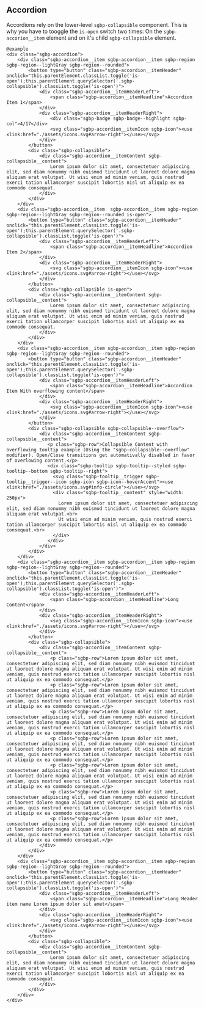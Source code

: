 ## Accordion

Accordions rely on the lower-level `sgbp-collapsible` component.
This is why you have to tooggle the `is-open` switch two times:
On the `sgbp-accorion__item` element and on it's child `sgbp-collapsible` element.

    @example
    <div class="sgbp-accordion">
        <div class="sgbp-accordion__item sgbp-accordion__item sgbp-region sgbp-region--lightGray sgbp-region--rounded">
            <button type="button" class="sgbp-accordion__itemHeader" onclick="this.parentElement.classList.toggle('is-open');this.parentElement.querySelector('.sgbp-collapsible').classList.toggle('is-open')">
                <div class="sgbp-accordion__itemHeaderLeft">
                    <span class="sgbp-accordion__itemHeadline">Accordion Item 1</span>
                </div>
                <div class="sgbp-accordion__itemHeaderRight">
                    <div class="sgbp-badge sgbp-badge--highlight sgbp-col">4/17</div>
                    <svg class="sgbp-accordion__itemIcon sgbp-icon"><use xlink:href="./assets/icons.svg#arrow-right"></use></svg>
                </div>
            </button>
            <div class="sgbp-collapsible">
                <div class="sgbp-accordion__itemContent sgbp-collapsible__content">
                    Lorem ipsum dolor sit amet, consectetuer adipiscing elit, sed diam nonummy nibh euismod tincidunt ut laoreet dolore magna aliquam erat volutpat. Ut wisi enim ad minim veniam, quis nostrud exerci tation ullamcorper suscipit lobortis nisl ut aliquip ex ea commodo consequat.
                </div>
            </div>
        </div>
        <div class="sgbp-accordion__item  sgbp-accordion__item sgbp-region sgbp-region--lightGray sgbp-region--rounded is-open">
            <button type="button" class="sgbp-accordion__itemHeader" onclick="this.parentElement.classList.toggle('is-open');this.parentElement.querySelector('.sgbp-collapsible').classList.toggle('is-open')">
                <div class="sgbp-accordion__itemHeaderLeft">
                    <span class="sgbp-accordion__itemHeadline">Accordion Item 2</span>
                </div>
                <div class="sgbp-accordion__itemHeaderRight">
                    <svg class="sgbp-accordion__itemIcon sgbp-icon"><use xlink:href="./assets/icons.svg#arrow-right"></use></svg>
                </div>
            </button>
            <div class="sgbp-collapsible is-open">
                <div class="sgbp-accordion__itemContent sgbp-collapsible__content">
                    Lorem ipsum dolor sit amet, consectetuer adipiscing elit, sed diam nonummy nibh euismod tincidunt ut laoreet dolore magna aliquam erat volutpat. Ut wisi enim ad minim veniam, quis nostrud exerci tation ullamcorper suscipit lobortis nisl ut aliquip ex ea commodo consequat.
                </div>
            </div>
        </div>
        <div class="sgbp-accordion__item sgbp-accordion__item sgbp-region sgbp-region--lightGray sgbp-region--rounded">
            <button type="button" class="sgbp-accordion__itemHeader" onclick="this.parentElement.classList.toggle('is-open');this.parentElement.querySelector('.sgbp-collapsible').classList.toggle('is-open')">
                <div class="sgbp-accordion__itemHeaderLeft">
                    <span class="sgbp-accordion__itemHeadline">Accordion Item With overflowing content</span>
                </div>
                <div class="sgbp-accordion__itemHeaderRight">
                    <svg class="sgbp-accordion__itemIcon sgbp-icon"><use xlink:href="./assets/icons.svg#arrow-right"></use></svg>
                </div>
            </button>
            <div class="sgbp-collapsible sgbp-collapsible--overflow">
                <div class="sgbp-accordion__itemContent sgbp-collapsible__content">
                   <p class="sgbp-row">Collapsible Content with overflowing tooltip example (Using the "sgbp-collapsible--overflow" modifier). Open/Close transitions get automativally disabled in favor of overlowing content.</p>
                   <div class="sgbp-tooltip sgbp-tooltip--styled sgbp-tooltip--bottom sgbp-tooltip--right">
                     <svg class="sgbp-tooltip__trigger sgbp-tooltip__trigger--icon sgbp-icon sgbp-icon--hoverAccent"><use xlink:href="./assets/icons.svg#info-circle"></use></svg>
                     <div class="sgbp-tooltip__content" style="width: 250px">
                       Lorem ipsum dolor sit amet, consectetuer adipiscing elit, sed diam nonummy nibh euismod tincidunt ut laoreet dolore magna aliquam erat volutpat.<br>
                       Ut wisi enim ad minim veniam, quis nostrud exerci tation ullamcorper suscipit lobortis nisl ut aliquip ex ea commodo consequat.<br>
                     </div>
                   </div>
                </div>
            </div>
        </div>
        <div class="sgbp-accordion__item sgbp-accordion__item sgbp-region sgbp-region--lightGray sgbp-region--rounded">
            <button type="button" class="sgbp-accordion__itemHeader" onclick="this.parentElement.classList.toggle('is-open');this.parentElement.querySelector('.sgbp-collapsible').classList.toggle('is-open')">
                <div class="sgbp-accordion__itemHeaderLeft">
                    <span class="sgbp-accordion__itemHeadline">Long Content</span>
                </div>
                <div class="sgbp-accordion__itemHeaderRight">
                    <svg class="sgbp-accordion__itemIcon sgbp-icon"><use xlink:href="./assets/icons.svg#arrow-right"></use></svg>
                </div>
            </button>
            <div class="sgbp-collapsible">
                <div class="sgbp-accordion__itemContent sgbp-collapsible__content">
                    <p class="sgbp-row">Lorem ipsum dolor sit amet, consectetuer adipiscing elit, sed diam nonummy nibh euismod tincidunt ut laoreet dolore magna aliquam erat volutpat. Ut wisi enim ad minim veniam, quis nostrud exerci tation ullamcorper suscipit lobortis nisl ut aliquip ex ea commodo consequat.</p>
                    <p class="sgbp-row">Lorem ipsum dolor sit amet, consectetuer adipiscing elit, sed diam nonummy nibh euismod tincidunt ut laoreet dolore magna aliquam erat volutpat. Ut wisi enim ad minim veniam, quis nostrud exerci tation ullamcorper suscipit lobortis nisl ut aliquip ex ea commodo consequat.</p>
                    <p class="sgbp-row">Lorem ipsum dolor sit amet, consectetuer adipiscing elit, sed diam nonummy nibh euismod tincidunt ut laoreet dolore magna aliquam erat volutpat. Ut wisi enim ad minim veniam, quis nostrud exerci tation ullamcorper suscipit lobortis nisl ut aliquip ex ea commodo consequat.</p>
                    <p class="sgbp-row">Lorem ipsum dolor sit amet, consectetuer adipiscing elit, sed diam nonummy nibh euismod tincidunt ut laoreet dolore magna aliquam erat volutpat. Ut wisi enim ad minim veniam, quis nostrud exerci tation ullamcorper suscipit lobortis nisl ut aliquip ex ea commodo consequat.</p>
                    <p class="sgbp-row">Lorem ipsum dolor sit amet, consectetuer adipiscing elit, sed diam nonummy nibh euismod tincidunt ut laoreet dolore magna aliquam erat volutpat. Ut wisi enim ad minim veniam, quis nostrud exerci tation ullamcorper suscipit lobortis nisl ut aliquip ex ea commodo consequat.</p>
                    <p class="sgbp-row">Lorem ipsum dolor sit amet, consectetuer adipiscing elit, sed diam nonummy nibh euismod tincidunt ut laoreet dolore magna aliquam erat volutpat. Ut wisi enim ad minim veniam, quis nostrud exerci tation ullamcorper suscipit lobortis nisl ut aliquip ex ea commodo consequat.</p>
                    <p class="sgbp-row">Lorem ipsum dolor sit amet, consectetuer adipiscing elit, sed diam nonummy nibh euismod tincidunt ut laoreet dolore magna aliquam erat volutpat. Ut wisi enim ad minim veniam, quis nostrud exerci tation ullamcorper suscipit lobortis nisl ut aliquip ex ea commodo consequat.</p>
                </div>
            </div>
        </div>
        <div class="sgbp-accordion__item sgbp-accordion__item sgbp-region sgbp-region--lightGray sgbp-region--rounded">
            <button type="button" class="sgbp-accordion__itemHeader" onclick="this.parentElement.classList.toggle('is-open');this.parentElement.querySelector('.sgbp-collapsible').classList.toggle('is-open')">
                <div class="sgbp-accordion__itemHeaderLeft">
                    <span class="sgbp-accordion__itemHeadline">Long Header item name Lorem ipsum dolor sit amet</span>
                </div>
                <div class="sgbp-accordion__itemHeaderRight">
                    <svg class="sgbp-accordion__itemIcon sgbp-icon"><use xlink:href="./assets/icons.svg#arrow-right"></use></svg>
                </div>
            </button>
            <div class="sgbp-collapsible">
                <div class="sgbp-accordion__itemContent sgbp-collapsible__content">
                    Lorem ipsum dolor sit amet, consectetuer adipiscing elit, sed diam nonummy nibh euismod tincidunt ut laoreet dolore magna aliquam erat volutpat. Ut wisi enim ad minim veniam, quis nostrud exerci tation ullamcorper suscipit lobortis nisl ut aliquip ex ea commodo consequat.
                </div>
            </div>
        </div>
    </div>
